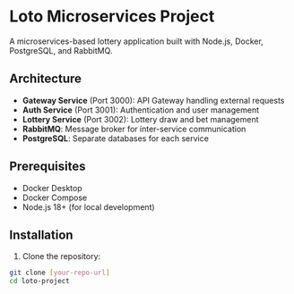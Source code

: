 # Loto Microservices Project

A microservices-based lottery application built with Node.js, Docker, PostgreSQL, and RabbitMQ.

## Architecture

- **Gateway Service** (Port 3000): API Gateway handling external requests
- **Auth Service** (Port 3001): Authentication and user management
- **Lottery Service** (Port 3002): Lottery draw and bet management
- **RabbitMQ**: Message broker for inter-service communication
- **PostgreSQL**: Separate databases for each service

## Prerequisites

- Docker Desktop
- Docker Compose
- Node.js 18+ (for local development)

## Installation

1. Clone the repository:
```bash
git clone [your-repo-url]
cd loto-project